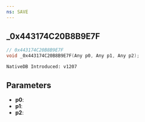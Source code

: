 ```yaml
---
ns: SAVE
---
```

## _0x443174C20B8B9E7F

```c
// 0x443174C20B8B9E7F
void _0x443174C20B8B9E7F(Any p0, Any p1, Any p2);
```

```
NativeDB Introduced: v1207
```

## Parameters
* **p0**:
* **p1**:
* **p2**:
